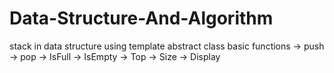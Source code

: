 # Data-Structure-And-Algorithm
stack in data  structure using template abstract class
basic functions
-> push 
-> pop
-> IsFull
-> IsEmpty
-> Top
-> Size
-> Display
